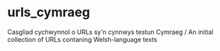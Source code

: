 # urls_cymraeg
Casgliad cychwynnol o URLs sy'n cynnwys testun Cymraeg / An initial collection of URLs contaning Welsh-language texts
